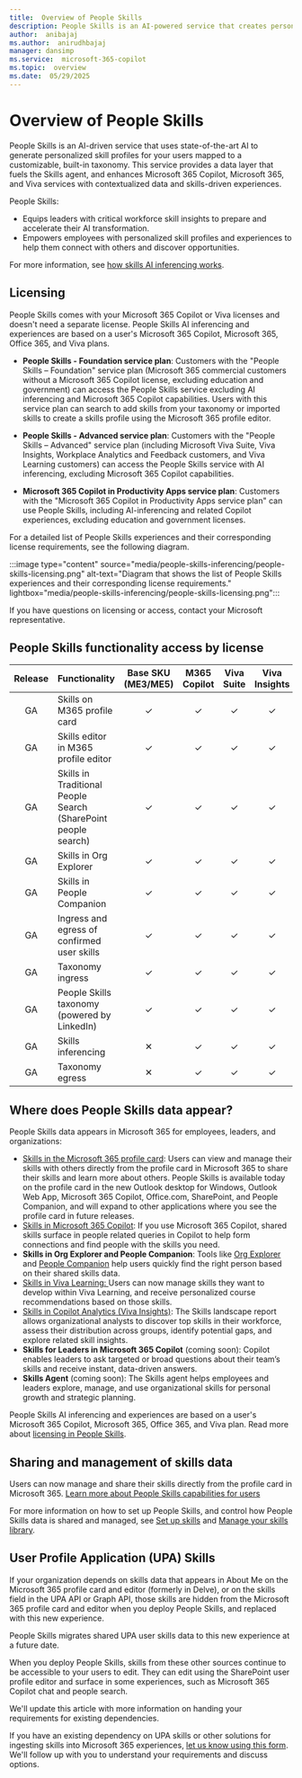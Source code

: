 ```yaml
---
title:  Overview of People Skills
description: People Skills is an AI-powered service that creates personalized skill profiles for users, integrating with Microsoft 365 tools to enhance skills-based experiences.
author:  anibajaj 
ms.author:  anirudhbajaj
manager: dansimp
ms.service:  microsoft-365-copilot
ms.topic:  overview
ms.date:  05/29/2025
---
```


# Overview of People Skills

People Skills is an AI-driven service that uses state-of-the-art AI to generate personalized skill profiles for your users mapped to a customizable, built-in taxonomy. This service provides a data layer that fuels the Skills agent, and enhances Microsoft 365 Copilot, Microsoft 365, and Viva services with contextualized data and skills-driven experiences. 

People Skills:

- Equips leaders with critical workforce skill insights to prepare and accelerate their AI transformation.
- Empowers employees with personalized skill profiles and experiences to help them connect with others and discover opportunities.

For more information, see [how skills AI inferencing works](people-skills-ai-inferencing.md).

## Licensing

People Skills comes with your Microsoft 365 Copilot or Viva licenses and doesn't need a separate license. People Skills AI inferencing and experiences are based on a user's Microsoft 365 Copilot, Microsoft 365, Office 365, and Viva plans.

- **People Skills - Foundation service plan**: Customers with the "People Skills – Foundation" service plan (Microsoft 365 commercial customers without a Microsoft 365 Copilot license, excluding education and government) can access the People Skills service excluding AI inferencing and Microsoft 365 Copilot capabilities. Users with this service plan can search to add skills from your taxonomy or imported skills to create a skills profile using the Microsoft 365 profile editor.

- **People Skills - Advanced service plan**: Customers with the "People Skills – Advanced" service plan (including Microsoft Viva Suite, Viva Insights, Workplace Analytics and Feedback customers, and Viva Learning customers) can access the People Skills service with AI inferencing, excluding Microsoft 365 Copilot capabilities.

- **Microsoft 365 Copilot in Productivity Apps service plan**: Customers with the "Microsoft 365 Copilot in Productivity Apps service plan" can use People Skills, including AI-inferencing and related Copilot experiences, excluding education and government licenses.

For a detailed list of People Skills experiences and their corresponding license requirements, see the following diagram.

:::image type="content" source="media/people-skills-inferencing/people-skills-licensing.png" alt-text="Diagram that shows the list of People Skills experiences and their corresponding license requirements." lightbox="media/people-skills-inferencing/people-skills-licensing.png":::

If you have questions on licensing or access, contact your Microsoft representative.

## People Skills functionality access by license

| Release | Functionality | Base SKU (ME3/ME5) | M365 Copilot | Viva Suite | Viva Insights | Viva Learning |
| :---: | :--- | :---: | :---: | :---: | :---: | :---: |
| GA | Skills on M365 profile card | ✓ | ✓ | ✓ | ✓ | ✓ |
| GA | Skills editor in M365 profile editor | ✓ | ✓ | ✓ | ✓ | ✓ |
| GA | Skills in Traditional People Search (SharePoint people search) | ✓ | ✓ | ✓ | ✓ | ✓ | 
| GA | Skills in Org Explorer | ✓ | ✓ | ✓ | ✓ | ✓ |
| GA | Skills in People Companion | ✓ | ✓ | ✓ | ✓ | ✓ |
| GA | Ingress and egress of confirmed user skills | ✓ | ✓ | ✓ | ✓ | ✓ |
| GA | Taxonomy ingress | ✓ | ✓ | ✓ | ✓ | ✓ |
| GA | People Skills taxonomy (powered by LinkedIn) | ✓ | ✓ | ✓ | ✓ | ✓ |
| GA | Skills inferencing | ✕ | ✓ | ✓ | ✓ | ✓ |
| GA | Taxonomy egress | ✕ | ✓ | ✓ | ✓ | ✓ |


## Where does People Skills data appear?

People Skills data appears in Microsoft 365 for employees, leaders, and organizations:  

- [Skills in the Microsoft 365 profile card](https://support.microsoft.com/office/explore-what-you-can-do-with-your-skills-0e8dd61c-89b9-42de-8e4d-7c606806cf40): Users can view and manage their skills with others directly from the profile card in Microsoft 365 to share their skills and learn more about others. People Skills is available today on the profile card in the new Outlook desktop for Windows, Outlook Web App, Microsoft 365 Copilot, Office.com, SharePoint, and People Companion, and will expand to other applications where you see the profile card in future releases.
- [Skills in Microsoft 365 Copilot](https://support.microsoft.com/office/overview-of-people-skills-988029ce-f749-4f99-a6f3-f2e4cef450ae): If you use Microsoft 365 Copilot, shared skills surface in people related queries in Copilot to help form connections and find people with the skills you need.
- **Skills in Org Explorer and People Companion**:  Tools like [Org Explorer](https://support.microsoft.com/topic/org-explorer-40c65909-b12d-4ab9-8d6c-a1592789dc8e) and [People Companion](/microsoft-365-apps/companions/people) help users quickly find the right person based on their shared skills data.
- [Skills in Viva Learning: ](https://aka.ms/Admindocupdate)Users can now manage skills they want to develop within Viva Learning, and receive personalized course recommendations based on those skills.
- [Skills in Copilot Analytics (Viva Insights)](/viva/insights/advanced/analyst/templates/skills-landscape): The Skills landscape report allows organizational analysts to discover top skills in their workforce, assess their distribution across groups, identify potential gaps, and explore related skill insights.
- **Skills for Leaders in Microsoft 365 Copilot** (coming soon): Copilot enables leaders to ask targeted or broad questions about their team’s skills and receive instant, data-driven answers.  
- **Skills Agent** (coming soon): The Skills agent helps employees and leaders explore, manage, and use organizational skills for personal growth and strategic planning. 

People Skills AI inferencing and experiences are based on a user's Microsoft 365 Copilot, Microsoft 365, Office 365, and Viva plan. Read more about [licensing in People Skills](#licensing).

## Sharing and management of skills data

Users can now manage and share their skills directly from the profile card in Microsoft 365. [Learn more about People Skills capabilities for users](https://support.microsoft.com/office/overview-of-people-skills-988029ce-f749-4f99-a6f3-f2e4cef450ae)

For more information on how to set up People Skills, and control how People Skills data is shared and managed, see [Set up skills](people-skills-setup.md) and [Manage your skills library](people-skills-manage-skills-library.md).

## User Profile Application (UPA) Skills

If your organization depends on skills data that appears in About Me on the Microsoft 365 profile card and editor (formerly in Delve), or on the skills field in the UPA API or Graph API, those skills are hidden from the Microsoft 365 profile card and editor when you deploy People Skills, and replaced with this new experience. 

People Skills migrates shared UPA user skills data to this new experience at a future date. 

When you deploy People Skills, skills from these other sources continue to be accessible to your users to edit. They can edit using the SharePoint user profile editor and surface in some experiences, such as Microsoft 365 Copilot chat and people search. 

We'll update this article with more information on handing your requirements for existing dependencies.

If you have an existing dependency on UPA skills or other solutions for ingesting skills into Microsoft 365 experiences, [let us know using this form](https://go.microsoft.com/fwlink/?linkid=2320998). We'll follow up with you to understand your requirements and discuss options.

